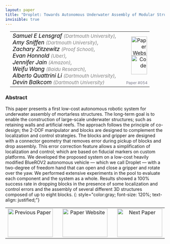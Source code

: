 ```yaml
---
layout: paper
title: "Droplet: Towards Autonomous Underwater Assembly of Modular Structures"
invisible: true
---
```

<table width = "95%" style="padding-left: 15px; margin-left: auto; margin-right: 10px;">
<tr><td style = "vertical-align: top; padding-right: 25px;" rowspan="2">
<span style="color:black; font-size: 110%;"><i>
Samuel E Lensgraf <span style="color:gray; font-size: 85%">(Dartmouth University)</span><span style="color:gray; font-size: 100%">,</span><br>  Amy Sniffen <span style="color:gray; font-size: 85%">(Dartmouth University)</span><span style="color:gray; font-size: 100%">,</span><br>  Zachary Zitzewitz <span style="color:gray; font-size: 85%">(Proof School)</span><span style="color:gray; font-size: 100%">,</span><br>  Evan Honnold <span style="color:gray; font-size: 85%">(Uber)</span><span style="color:gray; font-size: 100%">,</span><br>  Jennifer Jain <span style="color:gray; font-size: 85%">(Amazon)</span><span style="color:gray; font-size: 100%">,</span><br>  Weifu Wang <span style="color:gray; font-size: 85%">(Baidu Research)</span><span style="color:gray; font-size: 100%">,</span><br>  Alberto Quattrini Li <span style="color:gray; font-size: 85%">(Dartmouth University)</span><span style="color:gray; font-size: 100%">,</span><br>  Devin Balkcom <span style="color:gray; font-size: 85%">(Dartmouth University)</span>
</i></span>
</td>
<td style="text-align: right;"><a href="http://www.roboticsproceedings.org/rss17/p054.pdf"><img src="{{ site.baseurl }}/images/paper_link.png" alt="Paper Website" width = "50"  height = "60"/></a><br>    <a href="https://github.com/dartmouthrobotics/underwater-assembly-auv"><img src="{{ site.baseurl }}/images/software_link.png" alt="Code" width = "50"  height = "60"/></a><br> </td>
</tr>
<tr>
<td style="color:#777789; text-align:right; font-size: 75%; margin-right:10px;">Paper&nbsp;#054</td>
</tr>
</table>


### Abstract
This paper presents a first low-cost autonomous robotic system for underwater assembly of mortarless structures. The long-term goal is to enable the construction of large-scale underwater structures; such as retaining walls and artificial reefs. The approach follows the principle of co-design; the 2-DOF manipulator and blocks are designed to complement the localization and control strategies. The blocks and gripper are designed with a connector geometry that removes error during pickup of blocks and drop assembly. This error correction feature allows a simplification of localization and control; which are based on fiducial markers on custom platforms. We developed the proposed system on a low-cost heavily modified BlueROV2 autonomous vehicle &mdash; which we call Droplet &mdash; with a two-degree of freedom hand that can open and close a gripper and rotate over the yaw. We performed extensive experiments in the pool to evaluate each component and the system as a whole. Results showed a 100% success rate in dropping blocks in the presence of some localization and control errors and the assembly of several different 3D structures composed of up to eight blocks. 
{: style="color:gray; font-size: 120%; text-align: justified;"}



<table width="100%">
 <tr>
    <td style="width: 30%; text-align: center;"><a href="{{ site.baseurl }}/program/papers/053/">
<img src="{{ site.baseurl }}/images/previous_icon.png"
       alt="Previous Paper" width = "142"  height = "90"/> 
</a> </td>
<td style="text-align: center;"><a href="{{ site.baseurl }}/program/papers">
<img src="{{ site.baseurl }}/images/overview_icon.png"
       alt="Paper Website" width = "142"  height = "90"/> 
</a> </td>
    <td style="width: 30%; text-align: center;"><a href="{{ site.baseurl }}/program/papers/055/">
    <img src="{{ site.baseurl }}/images/next_icon.png"
        alt="Next Paper" width = "142"  height = "90"/>
    </a></td>
</tr>
</table>